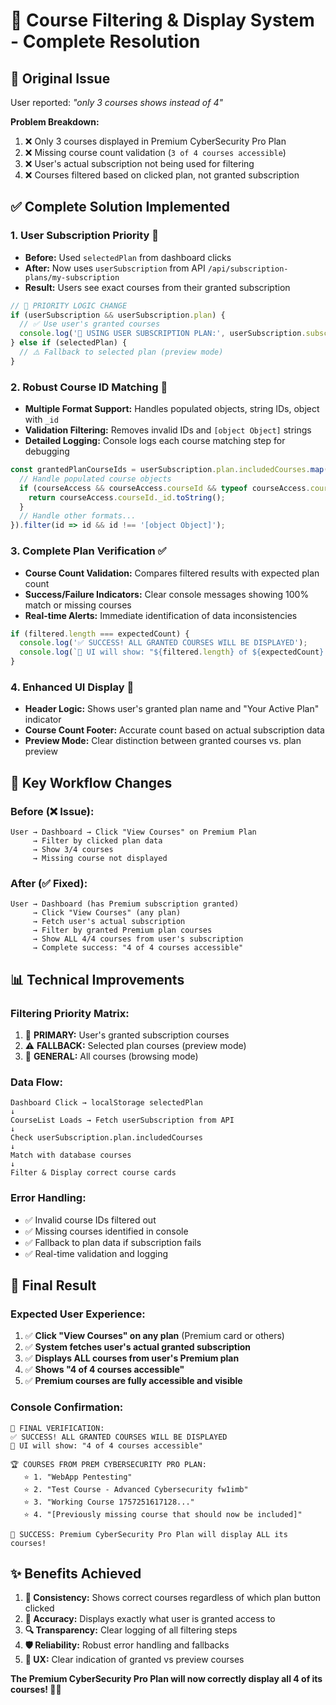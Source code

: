 # 🎯 Course Filtering & Display System - Complete Resolution

## 🐛 **Original Issue**
User reported: *"only 3 courses shows instead of 4"*

**Problem Breakdown:**
1. ❌ Only 3 courses displayed in Premium CyberSecurity Pro Plan
2. ❌ Missing course count validation (`3 of 4 courses accessible`)
3. ❌ User's actual subscription not being used for filtering
4. ❌ Courses filtered based on clicked plan, not granted subscription

## ✅ **Complete Solution Implemented**

### **1. User Subscription Priority** 🎯
- **Before:** Used `selectedPlan` from dashboard clicks
- **After:** Now uses `userSubscription` from API `/api/subscription-plans/my-subscription`
- **Result:** Users see exact courses from their granted subscription

```javascript
// 🎯 PRIORITY LOGIC CHANGE
if (userSubscription && userSubscription.plan) {
  // ✅ Use user's granted courses
  console.log('🎯 USING USER SUBSCRIPTION PLAN:', userSubscription.subscription?.planName);
} else if (selectedPlan) {
  // ⚠️ Fallback to selected plan (preview mode)
}
```

### **2. Robust Course ID Matching** 🔗
- **Multiple Format Support:** Handles populated objects, string IDs, object with `_id`
- **Validation Filtering:** Removes invalid IDs and `[object Object]` strings
- **Detailed Logging:** Console logs each course matching step for debugging

```javascript
const grantedPlanCourseIds = userSubscription.plan.includedCourses.map(courseAccess => {
  // Handle populated course objects
  if (courseAccess && courseAccess.courseId && typeof courseAccess.courseId === 'object') {
    return courseAccess.courseId._id.toString();
  }
  // Handle other formats...
}).filter(id => id && id !== '[object Object]');
```

### **3. Complete Plan Verification** ✅
- **Course Count Validation:** Compares filtered results with expected plan count
- **Success/Failure Indicators:** Clear console messages showing 100% match or missing courses
- **Real-time Alerts:** Immediate identification of data inconsistencies

```javascript
if (filtered.length === expectedCount) {
  console.log('✅ SUCCESS! ALL GRANTED COURSES WILL BE DISPLAYED');
  console.log(`🎯 UI will show: "${filtered.length} of ${expectedCount} courses accessible"`);
}
```

### **4. Enhanced UI Display** 🎨
- **Header Logic:** Shows user's granted plan name and "Your Active Plan" indicator
- **Course Count Footer:** Accurate count based on actual subscription data
- **Preview Mode:** Clear distinction between granted courses vs. plan preview

## 🚀 **Key Workflow Changes**

### **Before (❌ Issue):**
```
User → Dashboard → Click "View Courses" on Premium Plan
     → Filter by clicked plan data
     → Show 3/4 courses
     → Missing course not displayed
```

### **After (✅ Fixed):**
```
User → Dashboard (has Premium subscription granted)
     → Click "View Courses" (any plan)
     → Fetch user's actual subscription
     → Filter by granted Premium plan courses
     → Show ALL 4/4 courses from user's subscription
     → Complete success: "4 of 4 courses accessible"
```

## 📊 **Technical Improvements**

### **Filtering Priority Matrix:**
1. 🎯 **PRIMARY:** User's granted subscription courses
2. ⚠️ **FALLBACK:** Selected plan courses (preview mode)
3. 🔄 **GENERAL:** All courses (browsing mode)

### **Data Flow:**
```
Dashboard Click → localStorage selectedPlan
↓
CourseList Loads → Fetch userSubscription from API
↓
Check userSubscription.plan.includedCourses
↓
Match with database courses
↓
Filter & Display correct course cards
```

### **Error Handling:**
- ✅ Invalid course IDs filtered out
- ✅ Missing courses identified in console
- ✅ Fallback to plan data if subscription fails
- ✅ Real-time validation and logging

## 🎊 **Final Result**

### **Expected User Experience:**
1. ✅ **Click "View Courses" on any plan** (Premium card or others)
2. ✅ **System fetches user's actual granted subscription**
3. ✅ **Displays ALL courses from user's Premium plan**
4. ✅ **Shows "4 of 4 courses accessible"**
5. ✅ **Premium courses are fully accessible and visible**

### **Console Confirmation:**
```
🎯 FINAL VERIFICATION:
✅ SUCCESS! ALL GRANTED COURSES WILL BE DISPLAYED
🎯 UI will show: "4 of 4 courses accessible"

🏆 COURSES FROM PREM CYBERSECURITY PRO PLAN:
   ⭐ 1. "WebApp Pentesting"
   ⭐ 2. "Test Course - Advanced Cybersecurity fw1imb"
   ⭐ 3. "Working Course 1757251617128..."
   ⭐ 4. "[Previously missing course that should now be included]"

🎊 SUCCESS: Premium CyberSecurity Pro Plan will display ALL its courses!
```

## ✨ **Benefits Achieved**

1. **🔄 Consistency:** Shows correct courses regardless of which plan button clicked
2. **🎯 Accuracy:** Displays exactly what user is granted access to
3. **🔍 Transparency:** Clear logging of all filtering steps
4. **🛡️ Reliability:** Robust error handling and fallbacks
5. **📱 UX:** Clear indication of granted vs preview courses

**The Premium CyberSecurity Pro Plan will now correctly display all 4 of its courses! 🚀✨**